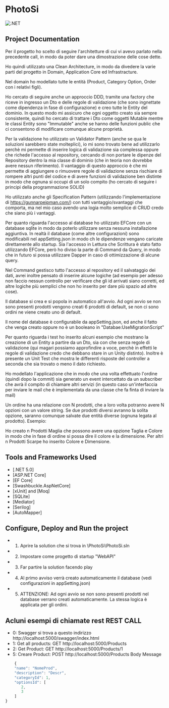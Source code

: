 # PhotoSi

![.NET](https://github.com/FedeC87p/PhotoSi/workflows/.NET/badge.svg)

## Project Documentation

Per il progetto ho scelto di seguire l'architetture di cui vi avevo parlato nella precedente call, in modo da poter dare una dimostrazione delle cose dette.

Ho quindi utilizzato una Clean Architecture, in modo da divedere la varie parti del progetto in Domain, Application Core ed Infrastracture.

Nel domain ho modellato tutte le entità (Product, Category Option, Order con i relativi figli).

Ho cercato di seguire anche un approccio DDD, tramite una factory che riceve in ingresso un Dto e delle regole di validazione (che sono ingnettate come dipendenza in fase di configurazione) e creo tutte le Entity del dominio.
In questo modo mi assicuro che ogni oggetto creato sia sempre consistente, quindi ho cercato di trattare i Dto come oggetti Mutable mentre le classi Entity sono "Immutable" anche se hanno delle funzioni public che ci consentono di modificare comunque alcune proprietà.

Per la validazione ho utilizzato un Validator Pattern (anche se qua le soluzioni sarebbero state molteplici), io mi sono trovato bene ad utilizzarlo perchè mi permette di inserire logica di validazione sia complessa oppure che richede l'accesso al repository, cercando di non portare le dipenze del Repository dentro la mia classe di dominio (che in teoria non dovrebbe avere nessun riferimento).
Il vantaggio di questo approccio è che mi permette di aggiungere o rimuovere regole di validazione senza rischiare di rompere altri punti del codice e di avere funzioni di validazione ben distinte in modo che ognuna si occupi di un solo compito (ho cercato di seguire i principi della programmazione SOLID)

Ho utilizzato anche gli Specification Pattern (utilizzando l'implementazione di https://gunnarpeipman.com/) con tutti vantaggio/svantaggi che comporta, ma nel mio caso avendo una logia molto semplice di CRUD credo che siano più i vantaggi.

Per quanto riguarda l'accesso al database ho utilizzato EFCore con un database sqlite in modo da poterlo utilizzare senza nessuna installazione aggiuntiva.
In realtà il database (come altre configurazioni) sono modificabili nel appSetting.json in modo ch le dipendenze vengano caricate direttamente allo startup.
Sia l'accesso in Lettura che Scrittura è stato fatto utilizzando EFCore, però ho diviso la parte di Command da Query, in modo che in futuro si possa utilizzare Dapper in caso di ottimizzazione di alcune query.

Nel Command gestisco tutto l'accesso al repository ed il salvataggio dei dati, avrei inoltre pensato di inserire alcune logiche (ad esempio per adesso non faccio nessun controllo per verificare che gli id arrivati siano corretti, ed altre logiche più semplici che non ho inserito per dare più spazio ad altre cose).

Il database si crea e si popola in automatico all'avvio. Ad ogni avvio se non sono presenti prodotti vengono creati 6 prodotti di default, se non ci sono ordini ne viene creato uno di default.

Il nome del database è configurabile da appSetting.json, ed anche il fatto che venga creato oppure no è un booleano in "Databae:UseMigrationScript"

Per quanto riguarda i test ho inserito alcuni esempio che mostrano la creazione di un Entity a partire da un Dto, sia con che senza regole di validazione (qui magari possiamo approfindire a voce, perchè in effetti le regole di validazione credo che debbano stare in un Unity distinto).
Inoltre è presente un Unit Test che mostra le differenti risposte del controller a seconda che sia trovato o meno il dato richiesto.

Ho modellato l'applicazione che in modo che una volta effettuato l'ordine (quindi dopo la commit) sia generato un event intercettato da un subscriber che avrà il compito di  chiamare altri servizi (in questo caso un'interfaccia per inviare le mail che è implementata da una classe che fa finta di inviare la mail)

Un ordine ha una relazione con N prodotti, che a loro volta potranno avere N opzioni con un valore string. Se due prodotti diversi avranno la solita opzione, saranno comunque salvate due entità diverse (ognuna legata al prodotto).  Esempio:

Ho creato n Prodotti Maglia che possono avere una opzione Taglia e Colore in modo che in fase di ordine si possa dire il colore e la dimensione.
Per altri n Prodotti Scarpe ho inserito Colore e Dimensione.



## Tools and Frameworks Used
* [.NET 5.0]
* [ASP.NET Core]
* [EF Core]
* [Swashbuckle.AspNetCore]
* [xUnit] and [Moq]
* [SQLite] 
* [Mediator] 
* [Serilog] 
* [AutoMapper] 


## Configure, Deploy and Run the project
* 1. Aprire la solution che si trova in \PhotoSi\PhotoSi.sln 
* 2. Impostare come progetto di startup "WebAPI"
* 3. Far partire la solution facendo play
* 4. Al primo avviso verrà creato automaticamente il database (vedi configurazioni in appSetting.json)
* 5. ATTENZIONE: Ad ogni avvio se non sono presenti prodotti nel database verrano creati automaticamente. La stessa logica è applicata per gli ordini.


## Acluni esempi di chiamate rest REST CALL
* 0: Swagger si trova a questo indirizzo http://localhost:5000/swagger/index.html
* 1: Get all products: GET http://localhost:5000/Products
* 2: Get Product: GET http://localhost:5000/Products/1
* 5: Creare Product: POST http://localhost:5000/Products
	Body Message
```javascript
    {
    "name": "NomeProd",
    "description": "Descr",
    "categoryId": 1,
    "optionsId": [
       2,
       3
    ]
}
```

